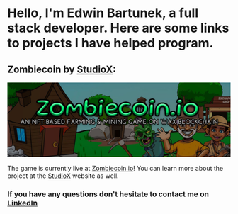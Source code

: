 # Hello, I'm Edwin Bartunek, a full stack developer. Here are some links to projects I have helped program.
## Zombiecoin by [StudioX](https://www.studioxnfts.com/):
<a href="https://www.zombiecoin.io/"><img src="https://github.com/etuned/etuned/raw/main/images/zombiecoin.jpeg" alt="Zombiecoin Banner"/></a>

 The game is currently live at [Zombiecoin.io](https://www.zombiecoin.io)! You can learn more about the project at the [StudioX](https://www.studioxnfts.com/) website as well. 

### If you have any questions don't hesitate to contact me on [LinkedIn](https://www.linkedin.com/in/ebartunek)
 

 